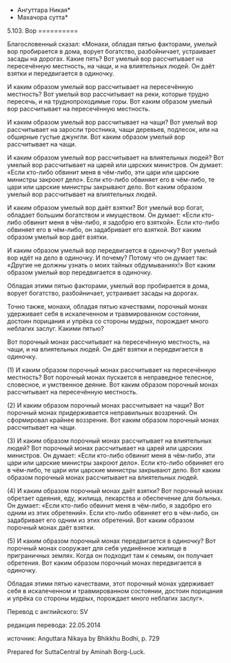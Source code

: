 * Ангуттара Никая*
* Махачора сутта*

5\.103\. Вор
\=\=\=\=\=\=\=\=\=\=

Благословенный сказал: «Монахи, обладая пятью факторами, умелый вор пробирается в дома, ворует богатство, разбойничает, устраивает засады на дорогах\. Какие пять? Вот умелый вор рассчитывает на пересечённую местность, на чащи, и на влиятельных людей\. Он даёт взятки и передвигается в одиночку\.

И каким образом умелый вор рассчитывает на пересечённую местность? Вот умелый вор рассчитывает на реки, которые трудно пересечь, и на труднопроходимые горы\. Вот каким образом умелый вор рассчитывает на пересечённую местность\.

И каким образом умелый вор рассчитывает на чащи? Вот умелый вор рассчитывает на заросли тростника, чащи деревьев, подлесок, или на обширные густые джунгли\. Вот каким образом умелый вор рассчитывает на чащи\.

И каким образом умелый вор рассчитывает на влиятельных людей? Вот умелый вор рассчитывает на царей или царских министров\. Он думает: «Если кто\-либо обвинит меня в чём\-либо, эти цари или царские министры закроют дело»\. Если кто\-либо обвиняет его в чём\-либо, те цари или царские министры закрывают дело\. Вот каким образом умелый вор рассчитывает на влиятельных людей\.

И каким образом умелый вор даёт взятки? Вот умелый вор богат, обладает большим богатством и имуществом\. Он думает: «Если кто\-либо обвинит меня в чём\-либо, я задобрю его взяткой»\. Если кто\-либо обвиняет его в чём\-либо, он задабривает его взяткой\. Вот каким образом умелый вор даёт взятки\.

И каким образом умелый вор передвигается в одиночку? Вот умелый вор идёт на дело в одиночку\. И почему? Потому что он думает так: «Другие не должны узнать о моих тайных обдумываниях\!» Вот каким образом умелый вор передвигается в одиночку\.

Обладая этими пятью факторами, умелый вор пробирается в дома, ворует богатство, разбойничает, устраивает засады на дорогах\.

Точно также, монахи, обладая пятью качествами, порочный монах удерживает себя в искалеченном и травмированном состоянии, достоин порицания и упрёка со стороны мудрых, порождает много неблагих заслуг\. Какими пятью?

Вот порочный монах рассчитывает на пересечённую местность, на чащи, и на влиятельных людей\. Он даёт взятки и передвигается в одиночку\.

\(1\) И каким образом порочный монах рассчитывает на пересечённую местность? Вот порочный монах пускается в неправедное телесное, словесное, и умственное деяние\. Вот каким образом порочный монах рассчитывает на пересечённую местность\.

\(2\) И каким образом порочный монах рассчитывает на чащи? Вот порочный монах придерживается неправильных воззрений\. Он сформировал крайнее воззрение\. Вот каким образом порочный монах рассчитывает на чащи\.

\(3\) И каким образом порочный монах рассчитывает на влиятельных людей? Вот порочный монах рассчитывает на царей или царских министров\. Он думает: «Если кто\-либо обвинит меня в чём\-либо, эти цари или царские министры закроют дело»\. Если кто\-либо обвиняет его в чём\-либо, те цари или царские министры закрывают дело\. Вот каким образом порочный монах рассчитывает на влиятельных людей\.

\(4\) И каким образом порочный монах даёт взятки? Вот порочный монах обретает одеяния, еду, жилища, лекарства и обеспечение для больных\. Он думает: «Если кто\-либо обвинит меня в чём\-либо, я задобрю его одним из этих обретений»\. Если кто\-либо обвиняет его в чём\-либо, он задабривает его одним из этих обретений\. Вот каким образом порочный монах даёт взятки\.

\(5\) И каким образом порочный монах передвигается в одиночку? Вот порочный монах сооружает для себя уединённое жилище в приграничных землях\. Когда он подходит там к семьям, он получает обретения\. Вот каким образом порочный монах передвигается в одиночку\.

Обладая этими пятью качествами, этот порочный монах удерживает себя в искалеченном и травмированном состоянии, достоин порицания и упрёка со стороны мудрых, порождает много неблагих заслуг»\.

Перевод с английского: SV

редакция перевода: 22\.05\.2014

источник: Anguttara Nikaya by Bhikkhu Bodhi, p\. 729

Prepared for SuttaCentral by Aminah Borg\-Luck\.